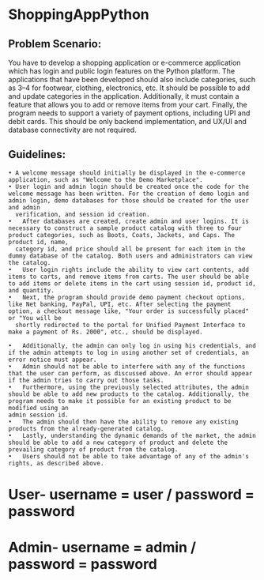 # ShoppingAppPython

## Problem Scenario: 
You have to develop a shopping application or e-commerce application which has login and public login features on the Python platform. The applications that have been developed should also include categories, such as 3–4 for footwear, clothing, electronics, etc. It should be possible to add and update categories in the application. Additionally, it must contain a feature that allows you to add or remove items from your cart. Finally, the program needs to support a variety of payment options, including UPI and debit cards. This should be only backend implementation, and UX/UI and database connectivity are not required.


## Guidelines:
    • A welcome message should initially be displayed in the e-commerce application, such as "Welcome to the Demo Marketplace".
    • User login and admin login should be created once the code for the welcome message has been written. For the creation of demo login and admin login, demo databases for those should be created for the user and admin     
      verification, and session id creation.
    •	After databases are created, create admin and user logins. It is necessary to construct a sample product catalog with three to four product categories, such as Boots, Coats, Jackets, and Caps. The product id, name,   
      category id, and price should all be present for each item in the dummy database of the catalog. Both users and administrators can view the catalog.
    •	User login rights include the ability to view cart contents, add items to carts, and remove items from carts. The user should be able to add items or delete items in the cart using session id, product id, and quantity.
    •	Next, the program should provide demo payment checkout options, like Net banking, PayPal, UPI, etc. After selecting the payment option, a checkout message like, "Your order is successfully placed" or "You will be 
      shortly redirected to the portal for Unified Payment Interface to make a payment of Rs. 2000", etc., should be displayed. 
    
    •	Additionally, the admin can only log in using his credentials, and if the admin attempts to log in using another set of credentials, an error notice must appear.
    •	Admin should not be able to interfere with any of the functions that the user can perform, as discussed above. An error should appear if the admin tries to carry out those tasks.
    •	Furthermore, using the previously selected attributes, the admin should be able to add new products to the catalog. Additionally, the program needs to make it possible for an existing product to be modified using an 
    admin session id.
    •	The admin should then have the ability to remove any existing products from the already-generated catalog.
    •	Lastly, understanding the dynamic demands of the market, the admin should be able to add a new category of product and delete the prevailing category of product from the catalog. 
    •	Users should not be able to take advantage of any of the admin's rights, as described above.


# User- username = user / password = password
# Admin- username = admin / password = password
